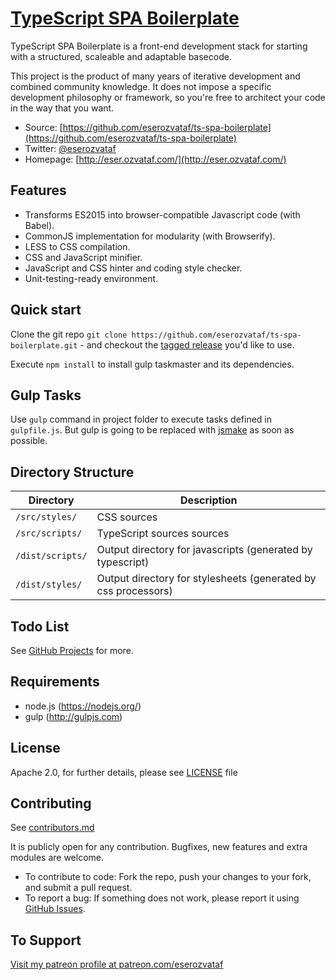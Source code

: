# [TypeScript SPA Boilerplate](https://github.com/eserozvataf/ts-spa-boilerplate)

TypeScript SPA Boilerplate is a front-end development stack for starting with a structured, scaleable and adaptable basecode.

This project is the product of many years of iterative development and combined
community knowledge. It does not impose a specific development philosophy or
framework, so you're free to architect your code in the way that you want.

* Source: [https://github.com/eserozvataf/ts-spa-boilerplate](https://github.com/eserozvataf/ts-spa-boilerplate)
* Twitter: [@eserozvataf](http://twitter.com/eserozvataf)
* Homepage: [http://eser.ozvataf.com/](http://eser.ozvataf.com/)


## Features

* Transforms ES2015 into browser-compatible Javascript code (with Babel).
* CommonJS implementation for modularity (with Browserify).
* LESS to CSS compilation.
* CSS and JavaScript minifier.
* JavaScript and CSS hinter and coding style checker.
* Unit-testing-ready environment.


## Quick start

Clone the git repo `git clone
   https://github.com/eserozvataf/ts-spa-boilerplate.git` - and checkout the [tagged
   release](https://github.com/eserozvataf/ts-spa-boilerplate/releases) you'd like to
   use.

Execute `npm install` to install gulp taskmaster and its dependencies.


## Gulp Tasks

Use `gulp` command in project folder to execute tasks defined in `gulpfile.js`. But gulp is going to be replaced with [jsmake](https://github.com/eserozvataf/jsmake) as soon as possible.


## Directory Structure

| Directory                | Description                                                                         |
|--------------------------|-------------------------------------------------------------------------------------|
| `/src/styles/`           | CSS sources                                                                         |
| `/src/scripts/`          | TypeScript sources sources                           |
| `/dist/scripts/`         | Output directory for javascripts (generated by typescript)                       |
| `/dist/styles/`          | Output directory for stylesheets (generated by css processors)                   |


## Todo List

See [GitHub Projects](https://github.com/eserozvataf/ts-spa-boilerplate/projects) for more.


## Requirements

* node.js (https://nodejs.org/)
* gulp (http://gulpjs.com)


## License

Apache 2.0, for further details, please see [LICENSE](LICENSE) file


## Contributing

See [contributors.md](contributors.md)

It is publicly open for any contribution. Bugfixes, new features and extra modules are welcome.

* To contribute to code: Fork the repo, push your changes to your fork, and submit a pull request.
* To report a bug: If something does not work, please report it using [GitHub Issues](https://github.com/eserozvataf/ts-spa-boilerplate/issues).


## To Support

[Visit my patreon profile at patreon.com/eserozvataf](https://www.patreon.com/eserozvataf)
